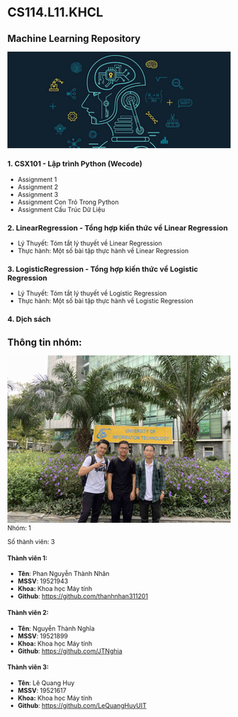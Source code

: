 # CS114.L11.KHCL

## Machine Learning Repository
![](/Screenshots/img.jpg)
### 1. CSX101 - Lập trình Python (Wecode)
- Assignment 1
- Assignment 2
- Assignment 3
- Assignment Con Trỏ Trong Python
- Assignment Cấu Trúc Dữ Liệu
### 2. LinearRegression - Tổng hợp kiến thức về Linear Regression
- Lý Thuyết: Tóm tắt lý thuyết về Linear Regression
- Thực hành: Một số bài tập thực hành về Linear Regression
### 3. LogisticRegression - Tổng hợp kiến thức về Logistic Regression
- Lý Thuyết: Tóm tắt lý thuyết về Logistic Regression
- Thực hành: Một số bài tập thực hành về Logistic Regression
### 4. Dịch sách
## Thông tin nhóm:
![](/Screenshots/anh-nhom-JPEG.jpg)
Nhóm: 1

Số thành viên: 3

#### Thành viên 1:
- **Tên**: Phan Nguyễn Thành Nhân
- **MSSV**: 19521943
- **Khoa:** Khoa học Máy tính
- **Github**: https://github.com/thanhnhan311201

#### Thành viên 2:
- **Tên**: Nguyễn Thành Nghĩa
- **MSSV**: 19521899
- **Khoa:** Khoa học Máy tính
- **Github**: https://github.com/JTNghia
#### Thành viên 3:
- **Tên**: Lê Quang Huy
- **MSSV**: 19521617
- **Khoa:** Khoa học Máy tính
- **Github**: https://github.com/LeQuangHuyUIT

